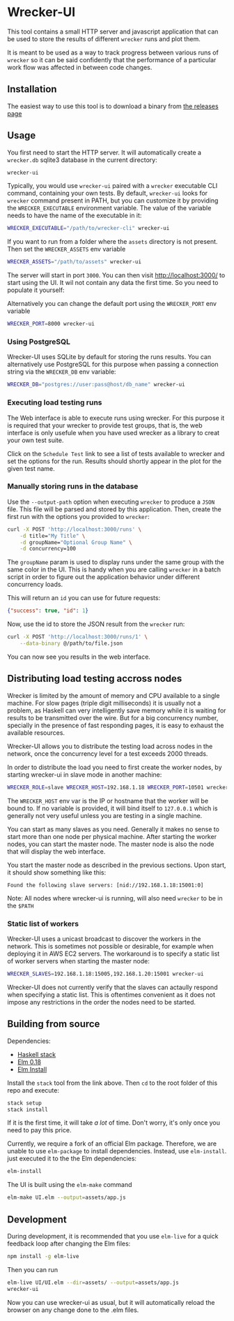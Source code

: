 # Wrecker-UI

This tool contains a small HTTP server and javascript application that can be used to store the results of different
`wrecker` runs and plot them.

It is meant to be used as a way to track progress between various runs of `wrecker` so it can be said confidently
that the performance of a particular work flow was affected in between code changes.

## Installation

The easiest way to use this tool is to download a binary from [the releases page](https://github.com/seatgeek/wrecker-ui/releases)


## Usage

You first need to start the HTTP server. It will automatically create a `wrecker.db` sqlite3 database in
the current directory:

```sh
wrecker-ui
```

Typically, you would use `wrecker-ui` paired with a `wrecker` executable CLI command, containing your own tests. By default,
`wrecker-ui` looks for `wrecker` command present in PATH, but you can customize it by providing the `WRECKER_EXECUTABLE`
environment variable. The value of the variable needs to have the name of the executable in it:

```sh
WRECKER_EXECUTABLE="/path/to/wrecker-cli" wrecker-ui
```

If you want to run from a folder where the `assets` directory is not present. Then set the `WRECKER_ASSETS` env variable


```sh
WRECKER_ASSETS="/path/to/assets" wrecker-ui
```

The server will start in port `3000`. You can then visit [http://localhost:3000/](http://localhost:3000/) to start using the UI.
It wil not contain any data the first time. So you need to populate it yourself:

Alternatively you can change the default port using the `WRECKER_PORT` env variable

```sh
WRECKER_PORT=8000 wrecker-ui
```

### Using PostgreSQL

Wrecker-UI uses SQLite by default for storing the runs results. You can alternatively use PostgreSQL for this purpose when passing
a connection string via the `WRECKER_DB` env variable:


```sh
WRECKER_DB="postgres://user:pass@host/db_name" wrecker-ui
```

### Executing load testing runs

The Web interface is able to execute runs using wrecker. For this purpose it is required that your wrecker to provide test groups,
that is, the web interface is only usefule when you have used wrecker as a library to creat your own test suite.

Click on the `Schedule Test` link to see a list of tests available to wrecker and set the options for the run. Results should
shortly appear in the plot for the given test name.

### Manually storing runs in the database

Use the `--output-path` option when executing `wrecker` to produce a `JSON` file. This file will be parsed and stored by this
application. Then, create the first run with the options you provided to `wrecker`:

```sh
curl -X POST 'http://localhost:3000/runs' \
	-d title="My Title" \
	-d groupName="Optional Group Name" \
	-d concurrency=100
```

The `groupName` param is used to display runs under the same group with the same color in the UI.
This is handy when you are calling `wrecker` in a batch script in order to figure out the application
behavior under different concurrency loads.

This will return an `id` you can use for future requests:

```json
{"success": true, "id": 1}
```

Now, use the id to store the JSON result from the `wrecker` run:


```sh
curl -X POST 'http://localhost:3000/runs/1' \
	--data-binary @/path/to/file.json
```

You can now see you results in the web interface.


## Distributing load testing accross nodes

Wrecker is limited by the amount of memory and CPU available to a single machine. For slow pages (triple digit milliseconds)
it is usually not a problem, as Haskell can very intelligently save memory while it is waiting for results to be transmitted
over the wire. But for a big concurrency number, specially in the presence of fast responding pages,
it is easy to exhaust the available resources.

Wrecker-UI allows you to distribute the testing load across nodes in the network, once the concurrency level for a test exceeds
2000 threads.

In order to distribute the load you need to first create the worker nodes, by starting wrecker-ui in slave mode in another machine:

```sh
WRECKER_ROLE=slave WRECKER_HOST=192.168.1.18 WRECKER_PORT=10501 wrecker-ui
```

The `WRECKER_HOST` env var is the IP or hostname that the worker will be bound to. If no variable is provided,
it will bind itself to `127.0.0.1` which is generally not very useful unless you are testing in a single machine.

You can start as many slaves as you need. Generally it makes no sense to start more than one node per physical machine.
After starting the worker nodes, you can start the master node. The master node is also the node that will display the
web interface.

You start the master node as described in the previous sections. Upon start, it should show something like this:

```
Found the following slave servers: [nid://192.168.1.18:15001:0]
```

Note: All nodes where wrecker-ui is running, will also need `wrecker` to be in the `$PATH`

### Static list of workers

Wrecker-UI uses a unicast broadcast to discover the workers in the network. This is sometimes not possible or desirable,
for example when deploying it in AWS EC2 servers. The workaround is to specify a static list of worker servers when
starting the master node:

```sh
WRECKER_SLAVES=192.168.1.18:15005,192.168.1.20:15001 wrecker-ui
```

Wrecker-UI does not currently verify that the slaves can actaully respond when specifying a static list. This is oftentimes
convenient as it does not impose any restrictions in the order the nodes need to be started.

## Building from source

Dependencies:

- [Haskell stack](https://docs.haskellstack.org/en/stable/README/#how-to-install)
- [Elm 0.18](https://guide.elm-lang.org/install.html)
- [Elm Install](https://github.com/gdotdesign/elm-github-install)

Install the `stack` tool from the link above. Then `cd` to the root folder of this repo and execute:

```sh
stack setup
stack install
```

If it is the first time, it will take *a lot* of time. Don't worry, it's only once you need to pay this price.

Currently, we require a fork of an official Elm package. Therefore, we are unable to use `elm-package` to install
dependencies. Instead, use `elm-install`. just executed it to the the Elm dependencies:

```sh
elm-install
```

The UI is built using the `elm-make` command

```sh
elm-make UI.elm --output=assets/app.js
```

## Development

During development, it is recommended that you use `elm-live` for a quick feedback loop after changing the
Elm files:

```sh
npm install -g elm-live
```

Then you can run

```sh
elm-live UI/UI.elm --dir=assets/ --output=assets/app.js
wrecker-ui
```

Now you can use wrecker-ui as usual, but it will automatically reload the browser on any change done to the .elm files.
